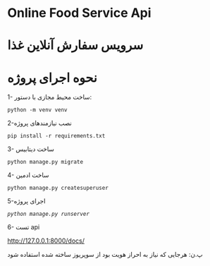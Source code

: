 # Online Food Service Api

# **سرویس سفارش آنلاین غذا**


# نحوه اجرای پروژه

1- ساخت محیط مجازی با دستور:

`python -m venv venv`

2-نصب نیازمندهای پروژه

`pip install -r requirements.txt`

3- ساخت دیتابیس

`python manage.py migrate`

4- ساخت ادمین

`python manage.py createsuperuser`

5-اجرای پروژه

_`python manage.py runserver`_
 
6- تست api

http://127.0.0.1:8000/docs/

پ.ن: هرجایی که نیاز به احراز هویت بود از سوپریوز ساخته شده استفاده شود